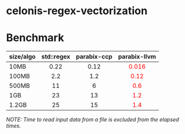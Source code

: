 # celonis-regex-vectorization

# Benchmark

| size/algo   | std::regex  | parabix-ccp  | parabix-llvm |
| :---        |    :----:   |   :----:     |        :---: |
| 10MB        | 0.22        | 0.12         | <span style="color:red">0.016</span>        |
| 100MB       | 2.2         | 1.2          | <span style="color:red">0.12</span>         |
| 500MB       | 11          | 6            | <span style="color:red">0.6</span>          |
| 1GB         | 23          | 13           | <span style="color:red">1.2</span>          |
| 1.2GB       | 25          | 15           | <span style="color:red">1.4</span>          |

*NOTE: Time to read input data from a file is excluded from the elapsed times.*
